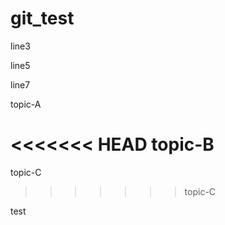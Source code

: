 # git_test

line3

line5

line7

topic-A

<<<<<<< HEAD
topic-B
=======
topic-C
>>>>>>> topic-C

test
